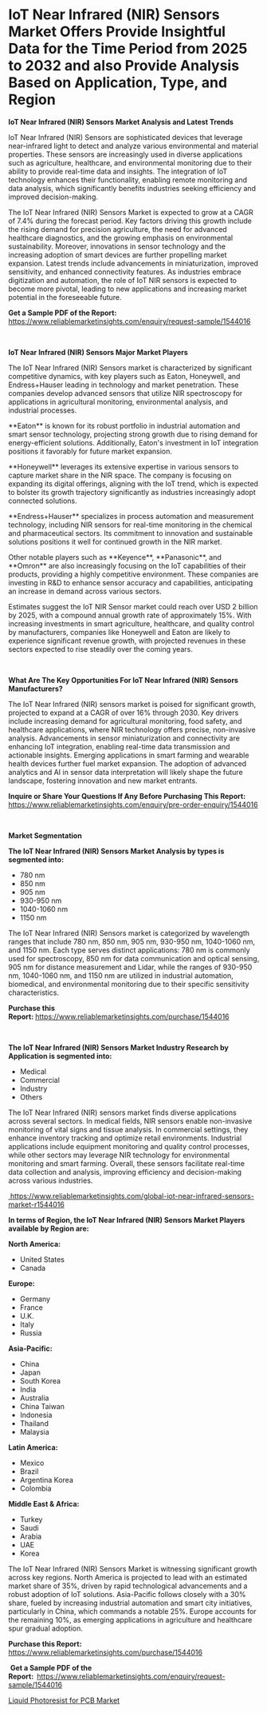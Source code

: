 <p><h1>IoT Near Infrared (NIR) Sensors Market Offers Provide Insightful Data for the Time Period from 2025 to 2032 and also Provide Analysis Based on Application, Type, and Region</h1></p><p><strong>IoT Near Infrared (NIR) Sensors Market Analysis and Latest Trends</strong></p>
<p><p>IoT Near Infrared (NIR) Sensors are sophisticated devices that leverage near-infrared light to detect and analyze various environmental and material properties. These sensors are increasingly used in diverse applications such as agriculture, healthcare, and environmental monitoring due to their ability to provide real-time data and insights. The integration of IoT technology enhances their functionality, enabling remote monitoring and data analysis, which significantly benefits industries seeking efficiency and improved decision-making.</p><p>The IoT Near Infrared (NIR) Sensors Market is expected to grow at a CAGR of 7.4% during the forecast period. Key factors driving this growth include the rising demand for precision agriculture, the need for advanced healthcare diagnostics, and the growing emphasis on environmental sustainability. Moreover, innovations in sensor technology and the increasing adoption of smart devices are further propelling market expansion. Latest trends include advancements in miniaturization, improved sensitivity, and enhanced connectivity features. As industries embrace digitization and automation, the role of IoT NIR sensors is expected to become more pivotal, leading to new applications and increasing market potential in the foreseeable future.</p></p>
<p><strong>Get a Sample PDF of the Report:&nbsp;</strong> <a href="https://www.reliablemarketinsights.com/enquiry/request-sample/1544016?utm_campaign=2181&utm_medium=2&utm_source=Github&utm_content=ia&utm_term=06042025&utm_id=iot-near-infrared-nir-sensors">https://www.reliablemarketinsights.com/enquiry/request-sample/1544016</a></p>
<p>&nbsp;</p>
<p><strong>IoT Near Infrared (NIR) Sensors Major Market Players</strong></p>
<p><p>The IoT Near Infrared (NIR) Sensors market is characterized by significant competitive dynamics, with key players such as Eaton, Honeywell, and Endress+Hauser leading in technology and market penetration. These companies develop advanced sensors that utilize NIR spectroscopy for applications in agricultural monitoring, environmental analysis, and industrial processes.</p><p>**Eaton** is known for its robust portfolio in industrial automation and smart sensor technology, projecting strong growth due to rising demand for energy-efficient solutions. Additionally, Eaton's investment in IoT integration positions it favorably for future market expansion.</p><p>**Honeywell** leverages its extensive expertise in various sensors to capture market share in the NIR space. The company is focusing on expanding its digital offerings, aligning with the IoT trend, which is expected to bolster its growth trajectory significantly as industries increasingly adopt connected solutions.</p><p>**Endress+Hauser** specializes in process automation and measurement technology, including NIR sensors for real-time monitoring in the chemical and pharmaceutical sectors. Its commitment to innovation and sustainable solutions positions it well for continued growth in the NIR market.</p><p>Other notable players such as **Keyence**, **Panasonic**, and **Omron** are also increasingly focusing on the IoT capabilities of their products, providing a highly competitive environment. These companies are investing in R&D to enhance sensor accuracy and capabilities, anticipating an increase in demand across various sectors.</p><p>Estimates suggest the IoT NIR Sensor market could reach over USD 2 billion by 2025, with a compound annual growth rate of approximately 15%. With increasing investments in smart agriculture, healthcare, and quality control by manufacturers, companies like Honeywell and Eaton are likely to experience significant revenue growth, with projected revenues in these sectors expected to rise steadily over the coming years.</p></p>
<p>&nbsp;</p>
<p><strong>What Are The Key Opportunities For IoT Near Infrared (NIR) Sensors Manufacturers?</strong></p>
<p><p>The IoT Near Infrared (NIR) sensors market is poised for significant growth, projected to expand at a CAGR of over 16% through 2030. Key drivers include increasing demand for agricultural monitoring, food safety, and healthcare applications, where NIR technology offers precise, non-invasive analysis. Advancements in sensor miniaturization and connectivity are enhancing IoT integration, enabling real-time data transmission and actionable insights. Emerging applications in smart farming and wearable health devices further fuel market expansion. The adoption of advanced analytics and AI in sensor data interpretation will likely shape the future landscape, fostering innovation and new market entrants.</p></p>
<p><strong>Inquire or Share Your Questions If Any Before Purchasing This Report:</strong> <a href="https://www.reliablemarketinsights.com/enquiry/pre-order-enquiry/1544016?utm_campaign=2181&utm_medium=2&utm_source=Github&utm_content=ia&utm_term=06042025&utm_id=iot-near-infrared-nir-sensors">https://www.reliablemarketinsights.com/enquiry/pre-order-enquiry/1544016</a></p>
<p>&nbsp;</p>
<p><strong>Market Segmentation</strong></p>
<p><strong>The IoT Near Infrared (NIR) Sensors Market Analysis by types is segmented into:</strong></p>
<p><ul><li>780 nm</li><li>850 nm</li><li>905 nm</li><li>930-950 nm</li><li>1040-1060 nm</li><li>1150 nm</li></ul></p>
<p><p>The IoT Near Infrared (NIR) Sensors market is categorized by wavelength ranges that include 780 nm, 850 nm, 905 nm, 930-950 nm, 1040-1060 nm, and 1150 nm. Each type serves distinct applications: 780 nm is commonly used for spectroscopy, 850 nm for data communication and optical sensing, 905 nm for distance measurement and Lidar, while the ranges of 930-950 nm, 1040-1060 nm, and 1150 nm are utilized in industrial automation, biomedical, and environmental monitoring due to their specific sensitivity characteristics.</p></p>
<p><strong>Purchase this Report:&nbsp;</strong><a href="https://www.reliablemarketinsights.com/purchase/1544016?utm_campaign=2181&utm_medium=2&utm_source=Github&utm_content=ia&utm_term=06042025&utm_id=iot-near-infrared-nir-sensors">https://www.reliablemarketinsights.com/purchase/1544016</a></p>
<p>&nbsp;</p>
<p><strong>The IoT Near Infrared (NIR) Sensors Market Industry Research by Application is segmented into:</strong></p>
<p><ul><li>Medical</li><li>Commercial</li><li>Industry</li><li>Others</li></ul></p>
<p><p>The IoT Near Infrared (NIR) sensors market finds diverse applications across several sectors. In medical fields, NIR sensors enable non-invasive monitoring of vital signs and tissue analysis. In commercial settings, they enhance inventory tracking and optimize retail environments. Industrial applications include equipment monitoring and quality control processes, while other sectors may leverage NIR technology for environmental monitoring and smart farming. Overall, these sensors facilitate real-time data collection and analysis, improving efficiency and decision-making across various industries.</p></p>
<p><a href="https://www.reliablemarketinsights.com/global-iot-near-infrared-sensors-market-r1544016?utm_campaign=2181&utm_medium=2&utm_source=Github&utm_content=ia&utm_term=06042025&utm_id=iot-near-infrared-nir-sensors">&nbsp;https://www.reliablemarketinsights.com/global-iot-near-infrared-sensors-market-r1544016</a></p>
<p><strong>In terms of Region, the IoT Near Infrared (NIR) Sensors Market Players available by Region are:</strong></p>
<p>
    <p> <strong> North America: </strong>
        <ul>
            <li>United States</li>
            <li>Canada</li>
        </ul>
        </p> 
    <p> <strong> Europe: </strong>
        <ul>
            <li>Germany</li>
            <li>France</li>
            <li>U.K.</li>
            <li>Italy</li>
            <li>Russia</li>
        </ul>
        </p> 
    <p> <strong> Asia-Pacific: </strong>
        <ul>
            <li>China</li>
            <li>Japan</li>
            <li>South Korea</li>
            <li>India</li>
            <li>Australia</li>
            <li>China Taiwan</li>
            <li>Indonesia</li>
            <li>Thailand</li>
            <li>Malaysia</li>
        </ul>
        </p> 
    <p> <strong> Latin America: </strong>
        <ul>
            <li>Mexico</li>
            <li>Brazil</li>
            <li>Argentina Korea</li>
            <li>Colombia</li>
        </ul>
        </p> 
    <p> <strong> Middle East & Africa: </strong>
        <ul>
            <li>Turkey</li>
            <li>Saudi</li>
            <li>Arabia</li>
            <li>UAE</li>
            <li>Korea</li>
        </ul>
    </p>
    </p>
<p><p>The IoT Near Infrared (NIR) Sensors Market is witnessing significant growth across key regions. North America is projected to lead with an estimated market share of 35%, driven by rapid technological advancements and a robust adoption of IoT solutions. Asia-Pacific follows closely with a 30% share, fueled by increasing industrial automation and smart city initiatives, particularly in China, which commands a notable 25%. Europe accounts for the remaining 10%, as emerging applications in agriculture and healthcare spur gradual adoption.</p></p>
<p><strong>Purchase this Report: </strong><a href="https://www.reliablemarketinsights.com/purchase/1544016?utm_campaign=2181&utm_medium=2&utm_source=Github&utm_content=ia&utm_term=06042025&utm_id=iot-near-infrared-nir-sensors">https://www.reliablemarketinsights.com/purchase/1544016</a></p>
<p>&nbsp;<strong>Get a Sample PDF of the Report:&nbsp;&nbsp;</strong><a href="https://www.reliablemarketinsights.com/enquiry/request-sample/1544016?utm_campaign=2181&utm_medium=2&utm_source=Github&utm_content=ia&utm_term=06042025&utm_id=iot-near-infrared-nir-sensors">https://www.reliablemarketinsights.com/enquiry/request-sample/1544016</a></p>
<p><strong></strong></p>
<p><p><a href="https://github.com/HobertDavis43/Market-Research-Report-List-2/blob/main/liquid-photoresist-for-pcb-market.md?utm_campaign=2181&utm_medium=2&utm_source=Github&utm_content=ia&utm_term=06042025&utm_id=iot-near-infrared-nir-sensors">Liquid Photoresist for PCB Market</a></p></p>
